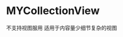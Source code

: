 # MYCollectionView

不支持视图服用
适用于内容量少细节复杂的视图
<!---->
<!--## Screen shots-->
<!--![screen shot1](https://github.com/zyfilife/MYCollectionView/blob/master/451AFEAA-E919-479D-A157-0A85854CE29E.png)-->
